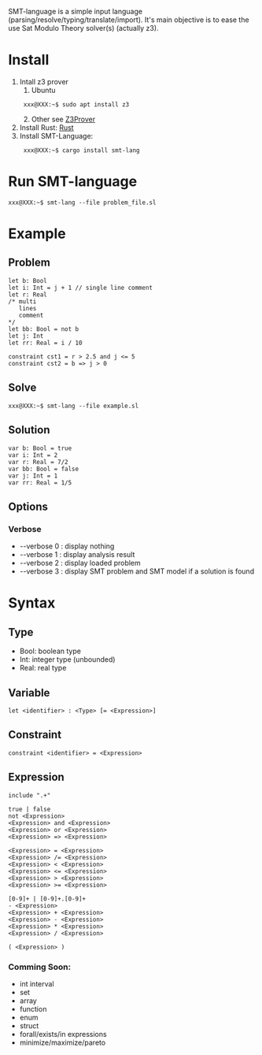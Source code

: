 SMT-language is a simple input language (parsing/resolve/typing/translate/import). It's main objective is to ease the use Sat Modulo Theory solver(s) (actually z3).

# Install

1. Intall z3 prover
   1. Ubuntu
   ```console
    xxx@XXX:~$ sudo apt install z3
    ```
   2. Other see [Z3Prover](https://github.com/Z3Prover/z3)
2. Install Rust: [Rust](https://www.rust-lang.org/fr)
3. Install SMT-Language:
   ```console
    xxx@XXX:~$ cargo install smt-lang
    ```

# Run SMT-language

```console
xxx@XXX:~$ smt-lang --file problem_file.sl
```

# Example

## Problem

```
let b: Bool
let i: Int = j + 1 // single line comment
let r: Real
/* multi 
   lines
   comment
*/
let bb: Bool = not b 
let j: Int
let rr: Real = i / 10

constraint cst1 = r > 2.5 and j <= 5
constraint cst2 = b => j > 0
```

## Solve

```console
xxx@XXX:~$ smt-lang --file example.sl
```

## Solution
```
var b: Bool = true
var i: Int = 2
var r: Real = 7/2
var bb: Bool = false
var j: Int = 1
var rr: Real = 1/5
```

## Options

### Verbose
- --verbose 0 : display nothing
- --verbose 1 : display analysis result
- --verbose 2 : display loaded problem
- --verbose 3 : display SMT problem and SMT model if a solution is found

# Syntax

## Type

- Bool: boolean type
- Int: integer type (unbounded)
- Real: real type

## Variable

```
let <identifier> : <Type> [= <Expression>]
```

## Constraint

```
constraint <identifier> = <Expression>
```

## Expression

```
include ".+"
```

```
true | false
not <Expression>
<Expression> and <Expression>
<Expression> or <Expression>
<Expression> => <Expression>
```

```
<Expression> = <Expression>
<Expression> /= <Expression>
<Expression> < <Expression>
<Expression> <= <Expression>
<Expression> > <Expression>
<Expression> >= <Expression>
```

```
[0-9]+ | [0-9]+.[0-9]+
- <Expression>
<Expression> + <Expression>
<Expression> - <Expression>
<Expression> * <Expression>
<Expression> / <Expression>
```

```
( <Expression> )
```

### Comming Soon:

- int interval
- set
- array
- function
- enum
- struct
- forall/exists/in expressions
- minimize/maximize/pareto
  